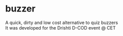# buzzer
A quick, dirty and low cost alternative to quiz buzzers  
It was developed for the Drishti D-COD event @ CET
